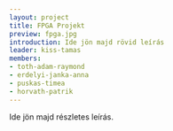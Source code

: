 ```yaml
---
layout: project
title: FPGA Projekt
preview: fpga.jpg
introduction: Ide jön majd rövid leírás
leader: kiss-tamas
members:
- toth-adam-raymond
- erdelyi-janka-anna
- puskas-timea
- horvath-patrik
---
```


Ide jön majd részletes leírás.
